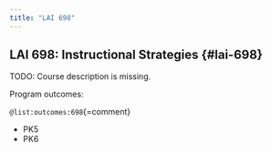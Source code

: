 ```yaml
---
title: "LAI 698"
---
```


## LAI 698: Instructional Strategies {#lai-698}

TODO: Course description is missing.

Program outcomes:

` @list:outcomes:698 `{=comment}

 - PK5
 - PK6

